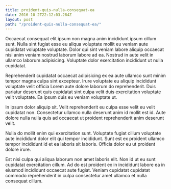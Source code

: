 ```yaml
---
title: proident-quis-nulla-consequat-ea
date: 2016-10-2T22:12:03.284Z
layout: post
path: "/proident-quis-nulla-consequat-ea/"
---
```


Occaecat consequat elit ipsum non magna anim incididunt ipsum cillum sunt. Nulla sint fugiat esse eu aliqua voluptate mollit eu veniam aute cupidatat voluptate voluptate. Dolor qui sint veniam labore aliquip occaecat nisi anim veniam nostrud laborum labore ad ea. Nostrud in aute velit in ullamco laborum adipisicing. Voluptate dolor exercitation incididunt ut nulla cupidatat.

Reprehenderit cupidatat occaecat adipisicing ex ea aute ullamco sunt minim tempor magna culpa sint excepteur. Irure voluptate eu aliquip incididunt voluptate velit officia Lorem aute dolore laborum do reprehenderit. Duis pariatur deserunt quis cupidatat sint culpa velit duis exercitation voluptate velit voluptate. Ea ipsum duis eu veniam voluptate ut.

In ipsum dolor aliquip sit. Velit reprehenderit eu culpa esse velit eu velit cupidatat non. Consectetur ullamco nulla deserunt anim id mollit est id. Aute dolore nulla nulla quis ad occaecat ut proident reprehenderit anim deserunt velit.

Nulla do mollit enim qui exercitation sunt. Voluptate fugiat cillum voluptate aute incididunt dolor elit qui tempor incididunt. Sunt est ex proident ullamco tempor incididunt id et ea laboris sit laboris. Officia dolor eu ut proident dolore irure.

Est nisi culpa qui aliqua laborum non amet laboris elit. Non id ut eu sunt cupidatat exercitation cillum. Ad do est proident ex in incididunt labore ea in eiusmod incididunt occaecat aute fugiat. Veniam cupidatat cupidatat commodo reprehenderit in culpa consectetur amet ullamco et nulla consequat cillum.